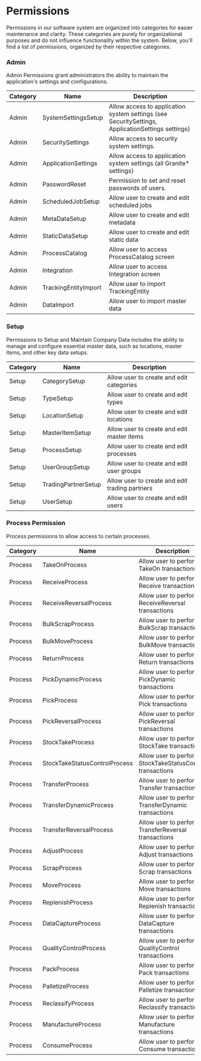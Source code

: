 # Permissions

Permissions in our software system are organized into categories for easier maintenance and clarity. These categories are purely for organizational purposes and do not influence functionality within the system.
Below, you'll find a list of permissions, organized by their respective categories.


### Admin
Admin Permissions grant administrators the ability to maintain the application's settings and configurations.

| Category | Name                 | Description                                                                |
|----------|----------------------|----------------------------------------------------------------------------|
| Admin    | SystemSettingsSetup   | Allow access to application system settings (see SecuritySettings, ApplicationSettings settings) |
| Admin    | SecuritySettings      | Allow access to security system settings.                                  |
| Admin    | ApplicationSettings   | Allow access to application system settings (all Granite* settings)         |
| Admin    | PasswordReset         | Permission to set and reset passwords of users.                            |
| Admin    | ScheduledJobSetup     | Allow user to create and edit scheduled jobs                               |
| Admin    | MetaDataSetup         | Allow user to create and edit metadata                                     |
| Admin    | StaticDataSetup       | Allow user to create and edit static data                                  |
| Admin    | ProcessCatalog        | Allow user to access ProcessCatalog screen                                 |
| Admin    | Integration           | Allow user to access Integration screen                                    |
| Admin    | TrackingEntityImport  | Allow user to import TrackingEntity                                        |
| Admin    | DataImport            | Allow user to import master data                                           |


### Setup 
Permissions to Setup and Maintain Company Data includes the ability to manage and configure essential master data, such as locations, master items, and other key data setups.

| Category | Name                 | Description                                         |
|----------|----------------------|-----------------------------------------------------|
| Setup    | CategorySetup         | Allow user to create and edit categories             |
| Setup    | TypeSetup             | Allow user to create and edit types                  |
| Setup    | LocationSetup         | Allow user to create and edit locations              |
| Setup    | MasterItemSetup       | Allow user to create and edit master items           |
| Setup    | ProcessSetup          | Allow user to create and edit processes              |
| Setup    | UserGroupSetup        | Allow user to create and edit user groups            |
| Setup    | TradingPartnerSetup   | Allow user to create and edit trading partners       |
| Setup    | UserSetup             | Allow user to create and edit users                  |


### Process Permission
Process permissions to allow access to certain processes. 

| Category | Name                          | Description                                     |
|----------|-------------------------------|-------------------------------------------------|
| Process  | TakeOnProcess                  | Allow user to perform TakeOn transactions        |
| Process  | ReceiveProcess                 | Allow user to perform Receive transactions       |
| Process  | ReceiveReversalProcess         | Allow user to perform ReceiveReversal transactions |
| Process  | BulkScrapProcess               | Allow user to perform BulkScrap transactions     |
| Process  | BulkMoveProcess                | Allow user to perform BulkMove transactions      |
| Process  | ReturnProcess                  | Allow user to perform Return transactions        |
| Process  | PickDynamicProcess             | Allow user to perform PickDynamic transactions   |
| Process  | PickProcess                    | Allow user to perform Pick transactions          |
| Process  | PickReversalProcess            | Allow user to perform PickReversal transactions  |
| Process  | StockTakeProcess               | Allow user to perform StockTake transactions     |
| Process  | StockTakeStatusControlProcess  | Allow user to perform StockTakeStatusControl transactions |
| Process  | TransferProcess                | Allow user to perform Transfer transactions      |
| Process  | TransferDynamicProcess         | Allow user to perform TransferDynamic transactions |
| Process  | TransferReversalProcess        | Allow user to perform TransferReversal transactions |
| Process  | AdjustProcess                  | Allow user to perform Adjust transactions        |
| Process  | ScrapProcess                   | Allow user to perform Scrap transactions         |
| Process  | MoveProcess                    | Allow user to perform Move transactions          |
| Process  | ReplenishProcess               | Allow user to perform Replenish transactions     |
| Process  | DataCaptureProcess             | Allow user to perform DataCapture transactions   |
| Process  | QualityControlProcess          | Allow user to perform QualityControl transactions |
| Process  | PackProcess                    | Allow user to perform Pack transactions          |
| Process  | PalletizeProcess               | Allow user to perform Palletize transactions     |
| Process  | ReclassifyProcess              | Allow user to perform Reclassify transactions    |
| Process  | ManufactureProcess             | Allow user to perform Manufacture transactions   |
| Process  | ConsumeProcess                 | Allow user to perform Consume transactions       |
